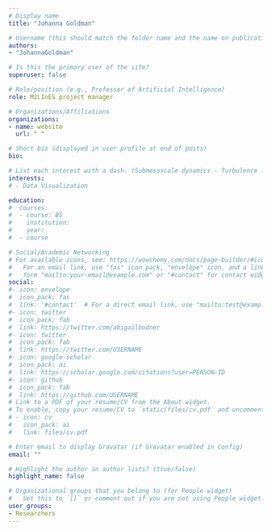 ```yaml
---
# Display name
title: "Johanna Goldman"

# Username (this should match the folder name and the name on publications)
authors:
- "JohannaGoldman"

# Is this the primary user of the site?
superuser: false

# Role/position (e.g., Professor of Artificial Intelligence)
role: M2LInES project manager

# Organizations/Affiliations
organizations:
- name: website
  url: " "

# Short bio (displayed in user profile at end of posts)
bio: 

# List each interest with a dash. (Submesoscale dynamics - Turbulence - Sea Level Dynamics) 
interests:
# - Data Visualization 

education:
#  courses:
#  - course: BS 
#    institution: 
#    year: 
#  - course

# Social/Academic Networking
# For available icons, see: https://wowchemy.com/docs/page-builder/#icons
#   For an email link, use "fas" icon pack, "envelope" icon, and a link in the
#   form "mailto:your-email@example.com" or "#contact" for contact widget.
social:
#- icon: envelope
#  icon_pack: fas
#  link: '#contact'  # For a direct email link, use "mailto:test@example.org".
#- icon: twitter
#  icon_pack: fab
#  link: https://twitter.com/abigailbodner
#- icon: twitter
#  icon_pack: fab
#  link: https://twitter.com/USERNAME
#- icon: google-scholar
#  icon_pack: ai
#  link: https://scholar.google.com/citations?user=PERSON-ID
#- icon: github
#  icon_pack: fab
#  link: https://github.com/USERNAME
# Link to a PDF of your resume/CV from the About widget.
# To enable, copy your resume/CV to `static/files/cv.pdf` and uncomment the lines below.
# - icon: cv
#   icon_pack: ai
#   link: files/cv.pdf

# Enter email to display Gravatar (if Gravatar enabled in Config)
email: ""

# Highlight the author in author lists? (true/false)
highlight_name: false

# Organizational groups that you belong to (for People widget)
#   Set this to `[]` or comment out if you are not using People widget.
user_groups:
- Researchers
---
```


